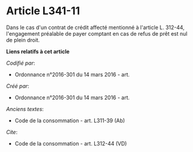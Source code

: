 # Article L341-11

Dans le cas d'un contrat de crédit affecté mentionné à l'article L. 312-44, l'engagement préalable de payer comptant en cas
de refus de prêt est nul de plein droit.

**Liens relatifs à cet article**

_Codifié par_:

  - Ordonnance n°2016-301 du 14 mars 2016 - art.

_Créé par_:

  - Ordonnance n°2016-301 du 14 mars 2016 - art.

_Anciens textes_:

  - Code de la consommation - art. L311-39 (Ab)

_Cite_:

  - Code de la consommation - art. L312-44 (VD)
